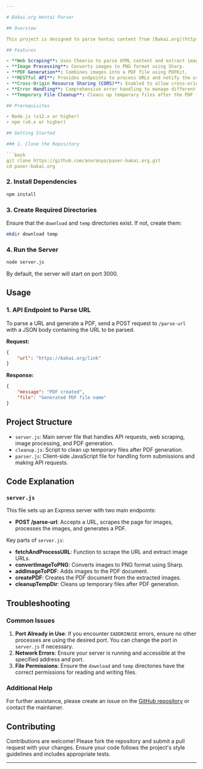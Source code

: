 ```yaml
---

# Bakai.org Hentai Parser

## Overview

This project is designed to parse hentai content from [Bakai.org](https://bakai.org/), download images, convert them into a PDF file, and save the PDF on the server. The server is built using Node.js and Express, with auxiliary libraries like Cheerio for web scraping, Sharp for image processing, and PDFKit for generating PDF files.

## Features

- **Web Scraping**: Uses Cheerio to parse HTML content and extract image URLs.
- **Image Processing**: Converts images to PNG format using Sharp.
- **PDF Generation**: Combines images into a PDF file using PDFKit.
- **RESTful API**: Provides endpoints to process URLs and notify the user of the PDF creation.
- **Cross-Origin Resource Sharing (CORS)**: Enabled to allow cross-origin requests.
- **Error Handling**: Comprehensive error handling to manage different failure scenarios.
- **Temporary File Cleanup**: Cleans up temporary files after the PDF is created.

## Prerequisites

- Node.js (v12.x or higher)
- npm (v6.x or higher)

## Getting Started

### 1. Clone the Repository

```bash
git clone https://github.com/anuranyo/paser-bakai.org.git
cd paser-bakai.org
```

### 2. Install Dependencies

```bash
npm install
```

### 3. Create Required Directories

Ensure that the `download` and `temp` directories exist. If not, create them:

```bash
mkdir download temp
```

### 4. Run the Server

```bash
node server.js
```

By default, the server will start on port 3000.

## Usage

### 1. API Endpoint to Parse URL

To parse a URL and generate a PDF, send a POST request to `/parse-url` with a JSON body containing the URL to be parsed.

**Request:**

```json
{
    "url": "https://bakai.org/link"
}
```

**Response:**

```json
{
    "message": "PDF created",
    "file": "Generated PDF file name"
}
```

## Project Structure

- `server.js`: Main server file that handles API requests, web scraping, image processing, and PDF generation.
- `cleanup.js`: Script to clean up temporary files after PDF generation.
- `parser.js`: Client-side JavaScript file for handling form submissions and making API requests.

## Code Explanation

### `server.js`

This file sets up an Express server with two main endpoints:

- **POST /parse-url**: Accepts a URL, scrapes the page for images, processes the images, and generates a PDF.

Key parts of `server.js`:

- **fetchAndProcessURL**: Function to scrape the URL and extract image URLs.
- **convertImageToPNG**: Converts images to PNG format using Sharp.
- **addImageToPDF**: Adds images to the PDF document.
- **createPDF**: Creates the PDF document from the extracted images.
- **cleanupTempDir**: Cleans up temporary files after PDF generation.

## Troubleshooting

### Common Issues

1. **Port Already in Use**: If you encounter `EADDRINUSE` errors, ensure no other processes are using the desired port. You can change the port in `server.js` if necessary.
2. **Network Errors**: Ensure your server is running and accessible at the specified address and port.
3. **File Permissions**: Ensure the `download` and `temp` directories have the correct permissions for reading and writing files.

### Additional Help

For further assistance, please create an issue on the [GitHub repository](https://github.com/anuranyo/paser-bakai.org/issues) or contact the maintainer.

## Contributing

Contributions are welcome! Please fork the repository and submit a pull request with your changes. Ensure your code follows the project's style guidelines and includes appropriate tests.

---
```

